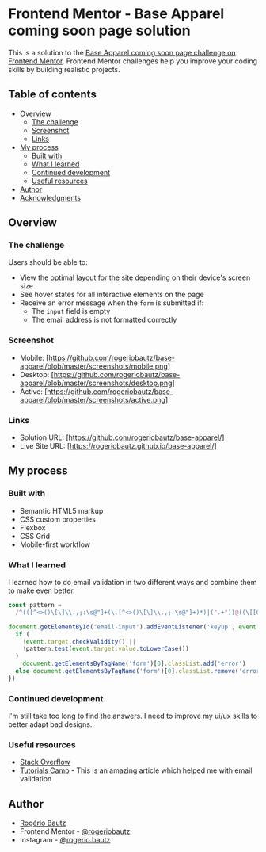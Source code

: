 # Frontend Mentor - Base Apparel coming soon page solution

This is a solution to the [Base Apparel coming soon page challenge on Frontend Mentor](https://www.frontendmentor.io/challenges/base-apparel-coming-soon-page-5d46b47f8db8a7063f9331a0). Frontend Mentor challenges help you improve your coding skills by building realistic projects.

## Table of contents

- [Overview](#overview)
  - [The challenge](#the-challenge)
  - [Screenshot](#screenshot)
  - [Links](#links)
- [My process](#my-process)
  - [Built with](#built-with)
  - [What I learned](#what-i-learned)
  - [Continued development](#continued-development)
  - [Useful resources](#useful-resources)
- [Author](#author)
- [Acknowledgments](#acknowledgments)

## Overview

### The challenge

Users should be able to:

- View the optimal layout for the site depending on their device's screen size
- See hover states for all interactive elements on the page
- Receive an error message when the `form` is submitted if:
  - The `input` field is empty
  - The email address is not formatted correctly

### Screenshot

- Mobile: [https://github.com/rogeriobautz/base-apparel/blob/master/screenshots/mobile.png]
- Desktop: [https://github.com/rogeriobautz/base-apparel/blob/master/screenshots/desktop.png]
- Active: [https://github.com/rogeriobautz/base-apparel/blob/master/screenshots/active.png]

### Links

- Solution URL: [https://github.com/rogeriobautz/base-apparel/]
- Live Site URL: [https://rogeriobautz.github.io/base-apparel/]

## My process

### Built with

- Semantic HTML5 markup
- CSS custom properties
- Flexbox
- CSS Grid
- Mobile-first workflow

### What I learned

I learned how to do email validation in two different ways and combine them to make even better.

```js
const pattern =
  /^(([^<>()\[\]\\.,;:\s@"]+(\.[^<>()\[\]\\.,;:\s@"]+)*)|(".+"))@((\[[0-9]{1,3}\.[0-9]{1,3}\.[0-9]{1,3}\.[0-9]{1,3}\])|(([a-zA-Z\-0-9]+\.)+[a-zA-Z]{2,}))$/

document.getElementById('email-input').addEventListener('keyup', event => {
  if (
    !event.target.checkValidity() ||
    !pattern.test(event.target.value.toLowerCase())
  )
    document.getElementsByTagName('form')[0].classList.add('error')
  else document.getElementsByTagName('form')[0].classList.remove('error')
})
```

### Continued development

I'm still take too long to find the answers.
I need to improve my ui/ux skills to better adapt bad designs.

### Useful resources

- [Stack Overflow](https://www.stackoverflow.com)
- [Tutorials Camp](https://tutorialscamp.com/how-to-validate-an-email-address-in-javascript/) - This is an amazing article which helped me with email validation

## Author

- [Rogério Bautz](https://github.com/rogeriobautz)
- Frontend Mentor - [@rogeriobautz](https://www.frontendmentor.io/profile/rogeriobautz)
- Instagram - [@rogerio.bautz](https://www.instagram.com/rogerio.bautz)
